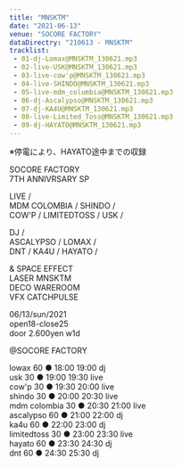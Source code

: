 ```yaml
---
title: "MNSKTM"
date: "2021-06-13"
venue: "SOCORE FACTORY"
dataDirectry: "210613 - MNSKTM"
tracklist: 
 - 01-dj-Lomax@MNSKTM_130621.mp3
 - 02-live-USK@MNSKTM_130621.mp3
 - 03-live-cow'p@MNSKTM_130621.mp3
 - 04-live-SHINDO@MNSKTM_130621.mp3
 - 05-live-mdm_columbia@MNSKTM_130621.mp3
 - 06-dj-Ascalypso@MNSKTM_130621.mp3
 - 07-dj-KA4U@MNSKTM_130621.mp3
 - 08-live-Limited_Toss@MNSKTM_130621.mp3
 - 09-dj-HAYATO@MNSKTM_130621.mp3
---
```

※停電により、HAYATO途中までの収録

SOCORE FACTORY  
7TH ANNIVRSARY SP

LIVE /  
MDM COLOMBIA / SHINDO /  
COW'P / LIMITEDTOSS / USK /

DJ /  
ASCALYPSO / LOMAX /  
DNT / KA4U / HAYATO /

& SPACE EFFECT  
LASER MNSKTM  
DECO WAREROOM  
VFX CATCHPULSE

06/13/sun/2021  
open18-close25  
door 2.600yen w1d

@SOCORE FACTORY


lowax 60 ● 18:00 19:00 dj  
usk 30 ● 19:00 19:30 live  
cow'p 30 ● 19:30 20:00 live  
shindo 30 ● 20:00 20:30 live  
mdm colombia 30 ● 20:30 21:00 live  
ascalypso 60 ● 21:00 22:00 dj  
ka4u 60 ● 22:00 23:00 dj  
limitedtoss 30 ● 23:00 23:30 live  
hayato 60 ● 23:30 24:30 dj  
dnt 60 ● 24:30 25:30 dj